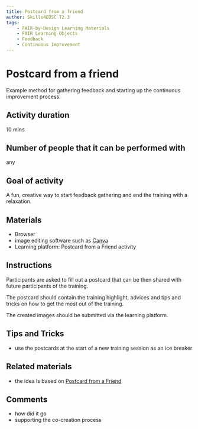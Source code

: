```yaml
---
title: Postcard from a friend
author: Skills4EOSC T2.3
tags: 
    - FAIR-by-Design Learning Materials
    - FAIR Learning Objects
    - Feedback
    - Continuous Improvement
---
```


# Postcard from a friend

Example method for gathering feedback and starting up the continuous improvement process.

## Activity duration

10 mins

## Number of people that it can be performed with

any

## Goal of activity

A fun, creative way to start feedback gathering and end the training with a relaxation.

## Materials
- Browser
- image editing software such as [Canva](https://www.canva.com/photo-editor/)
- Learning platform: Postcard from a Friend activity

## Instructions

Participants are asked to fill out a postcard that can be then shared with future participants of the training.

The postcard should contain the training highlight, advices and tips and tricks on how to get the most out of the training.

The created images should be submitted via the learning platform.

## Tips and Tricks

- use the postcards at the start of a new training session as an ice breaker

## Related materials

- the idea is based on [Postcard from a Friend](https://www.sessionlab.com/methods/postcard-from-a-friend)

## Comments

- how did it go
- supporting the co-creation process